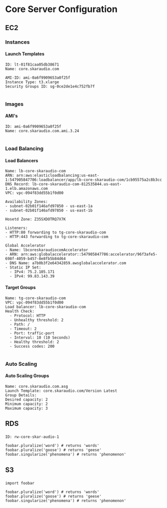 # Core Server Configuration

## EC2 
### Instances
#### Launch Templates

```settings
ID: lt-01f81caa05db38671 
Name: core.skaraudio.com

AMI-ID: ami-0a6f9909653a0f25f
Instance Type: t3.xlarge
Security Groups ID: sg-0ce2de1e4c752fb7f
```
#

### Images
#### AMI's
```settings
ID: ami-0a6f9909653a0f25f
Name: core.skaraudio.com.ami.3.24
```
#

### Load Balancing
#### Load Balancers
```settings
Name: lb-core-skaraudio-com
ARN: arn:aws:elasticloadbalancing:us-east-1:547905847706:loadbalancer/app/lb-core-skaraudio-com/1cb95575a2c8b3cc
DNS Record: lb-core-skaraudio-com-812535844.us-east-1.elb.amazonaws.com
VPC: vpc-094f83dd55b1f0d00

Availability Zones:
- subnet-02b01f146afd97850 - us-east-1a
- subnet-02b01f146afd97850 - us-east-1b

Hosetd Zone: Z35SXDOTRQ7X7K

Listeners: 
- HTTP:80 forwarding to tg-core-skaraudio-com
- HTTP:443 forwarding to tg-core-skaraudio-com

Global Accelerator
- Name: lbcoreskaraudiocomAccelerator
- ARN: arn:aws:globalaccelerator::547905847706:accelerator/96f3afe5-698f-4059-b457-8e8fb5b84d64
- DNS Name: a7b0b3f2e64342859.awsglobalaccelerator.com
- Static IP Set: 
  - IPv4: 75.2.105.171
  - IPv4: 99.83.143.39
```
#### Target Groups
```settings
Name: tg-core-skaraudio-com
VPC: vpc-094f83dd55b1f0d00 
Load balancer: lb-core-skaraudio-com
Health Check: 
  - Protocol: HTTP
  - Unhealthy threshold: 2
  - Path: /
  - Timeout: 2
  - Port: traffic-port
  - Interval: 10 (10 Seconds)
  - Healthy threshold: 2
  - Success codes: 200
```
#

### Auto Scaling
#### Auto Scaling Groups
```settings
Name: core.skaraudio.com.asg
Launch Template: core.skaraudio.com/Version Latest
Group Details: 
Desired capacity: 2
Minimum capacity: 2
Maximum capacity: 3
```

## RDS
### 
```settings
ID: rw-core-skar-audio-1

foobar.pluralize('word') # returns 'words'
foobar.pluralize('goose') # returns 'geese'
foobar.singularize('phenomena') # returns 'phenomenon'
```

## S3
### 
```settings
import foobar

foobar.pluralize('word') # returns 'words'
foobar.pluralize('goose') # returns 'geese'
foobar.singularize('phenomena') # returns 'phenomenon'
```
